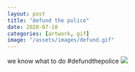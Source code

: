 ```yaml
---
layout: post
title: "defund the police"
date: 2020-07-18
categories: [artwork, gif]
image: "/assets/images/defund.gif"
---
```


we know what to do #defundthepolice
<img src="/assets/images/defund.gif" >

